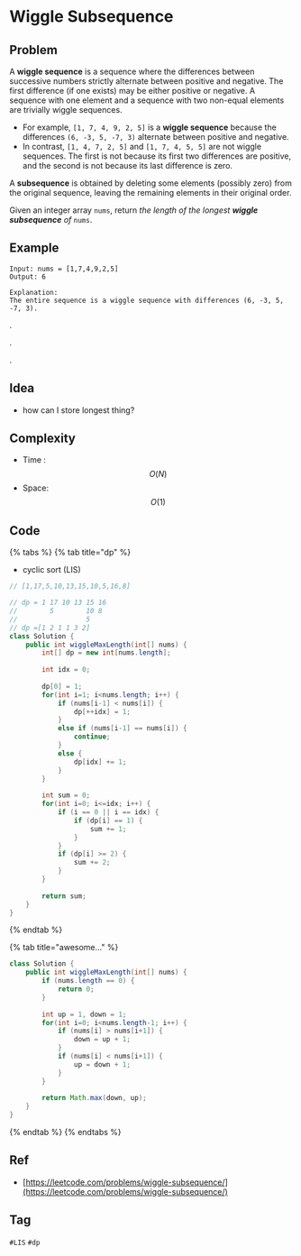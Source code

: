 # Wiggle Subsequence

## Problem

A **wiggle sequence** is a sequence where the differences between successive numbers strictly alternate between positive and negative. The first difference \(if one exists\) may be either positive or negative. A sequence with one element and a sequence with two non-equal elements are trivially wiggle sequences.

* For example, `[1, 7, 4, 9, 2, 5]` is a **wiggle sequence** because the differences `(6, -3, 5, -7, 3)` alternate between positive and negative.
* In contrast, `[1, 4, 7, 2, 5]` and `[1, 7, 4, 5, 5]` are not wiggle sequences. The first is not because its first two differences are positive, and the second is not because its last difference is zero.

A **subsequence** is obtained by deleting some elements \(possibly zero\) from the original sequence, leaving the remaining elements in their original order.

Given an integer array `nums`, return _the length of the longest **wiggle subsequence** of_ `nums`.

## Example

```text
Input: nums = [1,7,4,9,2,5]
Output: 6

Explanation: 
The entire sequence is a wiggle sequence with differences (6, -3, 5, -7, 3).
```

.

.

.



## Idea

* how can I store longest thing?

## Complexity

* Time : $$O(N)$$ 
* Space: $$O(1)$$

## Code 

{% tabs %}
{% tab title="dp" %}
* cyclic sort \(LIS\)

```java
// [1,17,5,10,13,15,10,5,16,8]

// dp = 1 17 10 13 15 16
//        5        10 8
//                 5
// dp =[1 2 1 1 3 2]
class Solution {
    public int wiggleMaxLength(int[] nums) {
        int[] dp = new int[nums.length];
        
        int idx = 0;
        
        dp[0] = 1;
        for(int i=1; i<nums.length; i++) {
            if (nums[i-1] < nums[i]) {
                dp[++idx] = 1;
            }
            else if (nums[i-1] == nums[i]) {
                continue;
            }
            else {
                dp[idx] += 1;
            }
        }
        
        int sum = 0;
        for(int i=0; i<=idx; i++) {
            if (i == 0 || i == idx) {
                if (dp[i] == 1) {
                    sum += 1;
                }
            }
            if (dp[i] >= 2) {
                sum += 2;
            }
        }
        
        return sum;
    }
}
```
{% endtab %}

{% tab title="awesome..." %}


```java
class Solution {
    public int wiggleMaxLength(int[] nums) {
        if (nums.length == 0) {
            return 0;
        }
        
        int up = 1, down = 1;
        for(int i=0; i<nums.length-1; i++) {
            if (nums[i] > nums[i+1]) {
                down = up + 1;
            }
            if (nums[i] < nums[i+1]) {
                up = down + 1;
            }
        }
        
        return Math.max(down, up);            
    }
}
```
{% endtab %}
{% endtabs %}

## Ref

* [https://leetcode.com/problems/wiggle-subsequence/](https://leetcode.com/problems/wiggle-subsequence/)

## Tag

`#LIS` `#dp`

